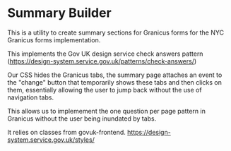 # Summary Builder

This is a utility to create summary sections for Granicus forms for the NYC Granicus forms implementation.

This implements the Gov UK design service check answers pattern (https://design-system.service.gov.uk/patterns/check-answers/)

Our CSS hides the Granicus tabs, the summary page attaches an event to the "change" button that temporarily shows these tabs and then clicks on them, essentially allowing the user to jump back without the use of navigation tabs.

This allows us to implemement the one question per page pattern in Granicus without the user being inundated by tabs.

It relies on classes from govuk-frontend. https://design-system.service.gov.uk/styles/